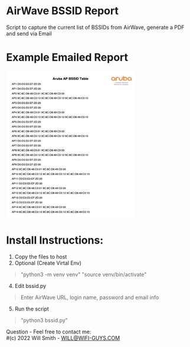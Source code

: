 # AirWave BSSID Report
Script to capture the current list of BSSIDs from AirWave, generate a PDF and send via Email

# Example Emailed Report
<img src="https://github.com/WifiGuyWill/AirWave-BSSID-Report/blob/main/bssid.jpg" width="350" height="400">

# Install Instructions:

  1. Copy the files to host
  2. Optional (Create Virtal Env)
   > "python3 -m venv venv"
   > "source venv/bin/activate"
  4. Edit bssid.py
   > Enter AirWave URL, login name, password and email info
  5. Run the script
   > "python3 bssid.py"

  
Question - Feel free to contact me:   
#(c) 2022 Will Smith - WILL@WIFI-GUYS.COM
